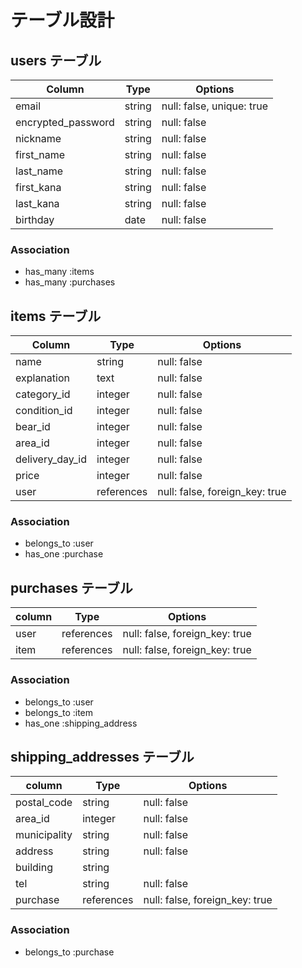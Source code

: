 # テーブル設計

## users テーブル

| Column             | Type      | Options                   |
| ------------------ | --------- | ------------------------- |
| email              | string    | null: false, unique: true |
| encrypted_password | string    | null: false               |
| nickname           | string    | null: false               |
| first_name         | string    | null: false               |
| last_name          | string    | null: false               |
| first_kana         | string    | null: false               |
| last_kana          | string    | null: false               |
| birthday           | date      | null: false               |

### Association

- has_many :items
- has_many :purchases

## items テーブル

| Column            | Type          | Options                        |
| ----------------- | ------------- | ------------------------------ |
| name              | string        | null: false                    |
| explanation       | text          | null: false                    |
| category_id       | integer       | null: false                    |
| condition_id      | integer       | null: false                    |
| bear_id           | integer       | null: false                    |
| area_id           | integer       | null: false                    |
| delivery_day_id   | integer       | null: false                    |
| price             | integer       | null: false                    |
| user              | references    | null: false, foreign_key: true |

### Association

- belongs_to :user
- has_one :purchase

## purchases テーブル

| column            | Type          | Options                        |
| ----------------- | ------------- | ------------------------------ |
| user              | references    | null: false, foreign_key: true |
| item              | references    | null: false, foreign_key: true |


### Association

- belongs_to :user
- belongs_to :item
- has_one :shipping_address

## shipping_addresses テーブル
| column            | Type          | Options                        |
| ----------------- | ------------- | ------------------------------ |
| postal_code       | string        | null: false                    |
| area_id           | integer       | null: false                    |
| municipality      | string        | null: false                    |
| address           | string        | null: false                    |
| building          | string        |                                |
| tel               | string        | null: false                    |
| purchase          | references    | null: false, foreign_key: true

### Association
- belongs_to :purchase
